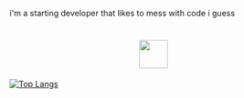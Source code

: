 i'm a starting  developer that likes to mess with code i guess 
<h1 align="center"><img src=https://img.shields.io/badge/JavaScript-323330?style=for-the-badge&logo=javascript&logoColor=F7D   width="50px"></h1>

[![Top Langs](https://github-readme-stats.vercel.app/api/top-langs/?username=rexgamer945&layout=compact)](https://github.com/anuraghazra/github-readme-stats)

